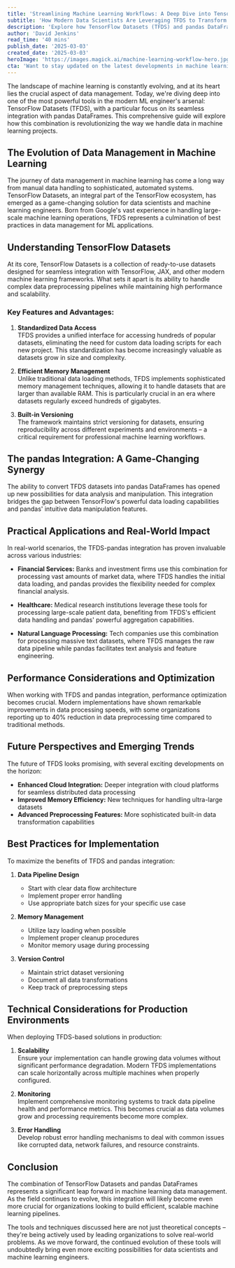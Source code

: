 ```yaml
---
title: 'Streamlining Machine Learning Workflows: A Deep Dive into TensorFlow Datasets and pandas Integration'
subtitle: 'How Modern Data Scientists Are Leveraging TFDS to Transform Their ML Pipeline'
description: 'Explore how TensorFlow Datasets (TFDS) and pandas DataFrame integration is revolutionizing machine learning workflows. Learn about standardized data access, efficient memory management, and real-world applications across industries. Discover best practices and optimization techniques for implementing TFDS in production environments.'
author: 'David Jenkins'
read_time: '40 mins'
publish_date: '2025-03-03'
created_date: '2025-03-03'
heroImage: 'https://images.magick.ai/machine-learning-workflow-hero.jpg'
cta: 'Want to stay updated on the latest developments in machine learning and data science? Follow us on LinkedIn for exclusive insights, tutorials, and industry updates that will help you master tools like TensorFlow Datasets and pandas.'
---
```


The landscape of machine learning is constantly evolving, and at its heart lies the crucial aspect of data management. Today, we're diving deep into one of the most powerful tools in the modern ML engineer's arsenal: TensorFlow Datasets (TFDS), with a particular focus on its seamless integration with pandas DataFrames. This comprehensive guide will explore how this combination is revolutionizing the way we handle data in machine learning projects.

## The Evolution of Data Management in Machine Learning

The journey of data management in machine learning has come a long way from manual data handling to sophisticated, automated systems. TensorFlow Datasets, an integral part of the TensorFlow ecosystem, has emerged as a game-changing solution for data scientists and machine learning engineers. Born from Google's vast experience in handling large-scale machine learning operations, TFDS represents a culmination of best practices in data management for ML applications.

## Understanding TensorFlow Datasets

At its core, TensorFlow Datasets is a collection of ready-to-use datasets designed for seamless integration with TensorFlow, JAX, and other modern machine learning frameworks. What sets it apart is its ability to handle complex data preprocessing pipelines while maintaining high performance and scalability.

### Key Features and Advantages:

1. **Standardized Data Access**  
   TFDS provides a unified interface for accessing hundreds of popular datasets, eliminating the need for custom data loading scripts for each new project. This standardization has become increasingly valuable as datasets grow in size and complexity.

2. **Efficient Memory Management**  
   Unlike traditional data loading methods, TFDS implements sophisticated memory management techniques, allowing it to handle datasets that are larger than available RAM. This is particularly crucial in an era where datasets regularly exceed hundreds of gigabytes.

3. **Built-in Versioning**  
   The framework maintains strict versioning for datasets, ensuring reproducibility across different experiments and environments – a critical requirement for professional machine learning workflows.

## The pandas Integration: A Game-Changing Synergy

The ability to convert TFDS datasets into pandas DataFrames has opened up new possibilities for data analysis and manipulation. This integration bridges the gap between TensorFlow's powerful data loading capabilities and pandas' intuitive data manipulation features.

## Practical Applications and Real-World Impact

In real-world scenarios, the TFDS-pandas integration has proven invaluable across various industries:

- **Financial Services:** Banks and investment firms use this combination for processing vast amounts of market data, where TFDS handles the initial data loading, and pandas provides the flexibility needed for complex financial analysis.

- **Healthcare:** Medical research institutions leverage these tools for processing large-scale patient data, benefiting from TFDS's efficient data handling and pandas' powerful aggregation capabilities.

- **Natural Language Processing:** Tech companies use this combination for processing massive text datasets, where TFDS manages the raw data pipeline while pandas facilitates text analysis and feature engineering.

## Performance Considerations and Optimization

When working with TFDS and pandas integration, performance optimization becomes crucial. Modern implementations have shown remarkable improvements in data processing speeds, with some organizations reporting up to 40% reduction in data preprocessing time compared to traditional methods.

## Future Perspectives and Emerging Trends

The future of TFDS looks promising, with several exciting developments on the horizon:

- **Enhanced Cloud Integration:** Deeper integration with cloud platforms for seamless distributed data processing
- **Improved Memory Efficiency:** New techniques for handling ultra-large datasets
- **Advanced Preprocessing Features:** More sophisticated built-in data transformation capabilities

## Best Practices for Implementation

To maximize the benefits of TFDS and pandas integration:

1. **Data Pipeline Design**  
   - Start with clear data flow architecture  
   - Implement proper error handling  
   - Use appropriate batch sizes for your specific use case  

2. **Memory Management**  
   - Utilize lazy loading when possible  
   - Implement proper cleanup procedures  
   - Monitor memory usage during processing  

3. **Version Control**  
   - Maintain strict dataset versioning  
   - Document all data transformations  
   - Keep track of preprocessing steps  

## Technical Considerations for Production Environments

When deploying TFDS-based solutions in production:

1. **Scalability**  
   Ensure your implementation can handle growing data volumes without significant performance degradation. Modern TFDS implementations can scale horizontally across multiple machines when properly configured.

2. **Monitoring**  
   Implement comprehensive monitoring systems to track data pipeline health and performance metrics. This becomes crucial as data volumes grow and processing requirements become more complex.

3. **Error Handling**  
   Develop robust error handling mechanisms to deal with common issues like corrupted data, network failures, and resource constraints.

## Conclusion

The combination of TensorFlow Datasets and pandas DataFrames represents a significant leap forward in machine learning data management. As the field continues to evolve, this integration will likely become even more crucial for organizations looking to build efficient, scalable machine learning pipelines.

The tools and techniques discussed here are not just theoretical concepts – they're being actively used by leading organizations to solve real-world problems. As we move forward, the continued evolution of these tools will undoubtedly bring even more exciting possibilities for data scientists and machine learning engineers.